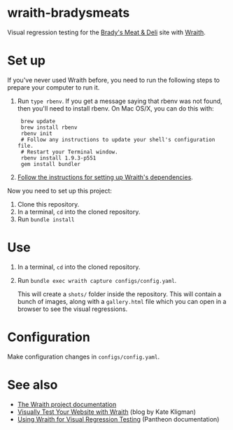 # wraith-bradysmeats

Visual regression testing for the [Brady's Meat & Deli](http://bradysmeats.com/) site with [Wraith](http://bbc-news.github.io/wraith/).

# Set up

If you've never used Wraith before, you need to run the following steps to prepare your computer to run it.

1. Run `type rbenv`. If you get a message saying that rbenv was not found, then you'll need to install rbenv. On Mac OS/X, you can do this with:

		brew update
		brew install rbenv
		rbenv init
		# Follow any instructions to update your shell's configuration file.
		# Restart your Terminal window.
		rbenv install 1.9.3-p551
		gem install bundler

2. [Follow the instructions for setting up Wraith's dependencies](http://bbc-news.github.io/wraith/os-install.html).

Now you need to set up this project:

1. Clone this repository.
2. In a terminal, `cd` into the cloned repository.
3. Run `bundle install`

# Use

1. In a terminal, `cd` into the cloned repository.
2. Run `bundle exec wraith capture configs/config.yaml`.

	This will create a `shots/` folder inside the repository. This will contain a bunch of images, along with a `gallery.html` file which you can open in a browser to see the visual regressions.

# Configuration

Make configuration changes in `configs/config.yaml`.

# See also

* [The Wraith project documentation](http://bbc-news.github.io/wraith/)
* [Visually Test Your Website with Wraith](https://pantheon.io/blog/test-website-wraith) (blog by Kate Kligman)
* [Using Wraith for Visual Regression Testing](https://pantheon.io/docs/guides/visual-diff-with-wraith/) (Pantheon documentation)

